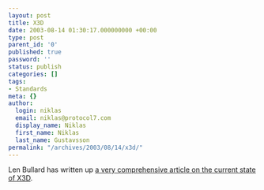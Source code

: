 ```yaml
---
layout: post
title: X3D
date: 2003-08-14 01:30:17.000000000 +00:00
type: post
parent_id: '0'
published: true
password: ''
status: publish
categories: []
tags:
- Standards
meta: {}
author:
  login: niklas
  email: niklas@protocol7.com
  display_name: Niklas
  first_name: Niklas
  last_name: Gustavsson
permalink: "/archives/2003/08/14/x3d/"
---
```

Len Bullard has written up [a very comprehensive article on the current state of X3D](http://www.xml.com/pub/a/2003/08/06/x3d.html).

